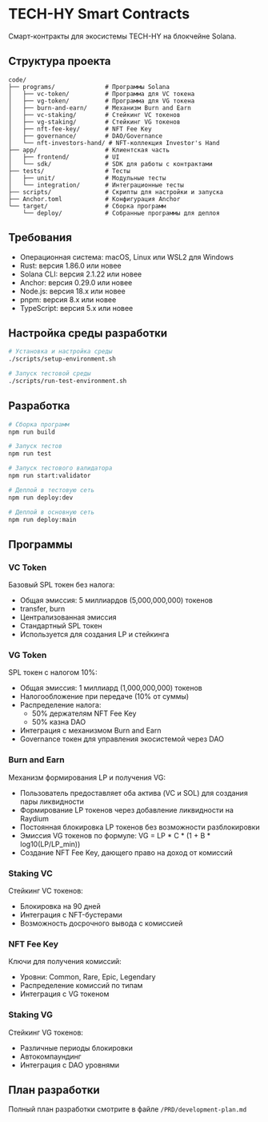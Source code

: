 # TECH-HY Smart Contracts

Смарт-контракты для экосистемы TECH-HY на блокчейне Solana.

## Структура проекта

```
code/
├── programs/              # Программы Solana
│   ├── vc-token/          # Программа для VC токена
│   ├── vg-token/          # Программа для VG токена
│   ├── burn-and-earn/     # Механизм Burn and Earn
│   ├── vc-staking/        # Стейкинг VC токенов
│   ├── vg-staking/        # Стейкинг VG токенов
│   ├── nft-fee-key/       # NFT Fee Key
│   ├── governance/        # DAO/Governance
│   └── nft-investors-hand/ # NFT-коллекция Investor's Hand
├── app/                   # Клиентская часть
│   ├── frontend/          # UI
│   └── sdk/               # SDK для работы с контрактами
├── tests/                 # Тесты
│   ├── unit/              # Модульные тесты
│   └── integration/       # Интеграционные тесты
├── scripts/               # Скрипты для настройки и запуска
├── Anchor.toml            # Конфигурация Anchor
└── target/                # Сборка программ
    └── deploy/            # Собранные программы для деплоя
```

## Требования

- Операционная система: macOS, Linux или WSL2 для Windows
- Rust: версия 1.86.0 или новее
- Solana CLI: версия 2.1.22 или новее
- Anchor: версия 0.29.0 или новее
- Node.js: версия 18.x или новее
- pnpm: версия 8.x или новее
- TypeScript: версия 5.x или новее

## Настройка среды разработки

```bash
# Установка и настройка среды
./scripts/setup-environment.sh

# Запуск тестовой среды
./scripts/run-test-environment.sh
```

## Разработка

```bash
# Сборка программ
npm run build

# Запуск тестов
npm run test

# Запуск тестового валидатора
npm run start:validator

# Деплой в тестовую сеть
npm run deploy:dev

# Деплой в основную сеть
npm run deploy:main
```

## Программы

### VC Token

Базовый SPL токен без налога:

- Общая эмиссия: 5 миллиардов (5,000,000,000) токенов
- transfer, burn
- Централизованная эмиссия
- Стандартный SPL токен
- Используется для создания LP и стейкинга

### VG Token

SPL токен с налогом 10%:

- Общая эмиссия: 1 миллиард (1,000,000,000) токенов
- Налогообложение при передаче (10% от суммы)
- Распределение налога:
  - 50% держателям NFT Fee Key
  - 50% казна DAO
- Интеграция с механизмом Burn and Earn
- Governance токен для управления экосистемой через DAO

### Burn and Earn

Механизм формирования LP и получения VG:

- Пользователь предоставляет оба актива (VC и SOL) для создания пары ликвидности
- Формирование LP токенов через добавление ликвидности на Raydium
- Постоянная блокировка LP токенов без возможности разблокировки
- Эмиссия VG токенов по формуле: VG = LP * C * (1 + B * log10(LP/LP_min))
- Создание NFT Fee Key, дающего право на доход от комиссий

### Staking VC

Стейкинг VC токенов:

- Блокировка на 90 дней
- Интеграция с NFT-бустерами
- Возможность досрочного вывода с комиссией

### NFT Fee Key

Ключи для получения комиссий:

- Уровни: Common, Rare, Epic, Legendary
- Распределение комиссий по типам
- Интеграция с VG токеном

### Staking VG

Стейкинг VG токенов:

- Различные периоды блокировки
- Автокомпаундинг
- Интеграция с DAO уровнями

## План разработки

Полный план разработки смотрите в файле `/PRD/development-plan.md` 